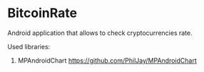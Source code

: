 # BitcoinRate
Android application that allows to check cryptocurrencies rate.

Used libraries:
1) MPAndroidChart https://github.com/PhilJay/MPAndroidChart
